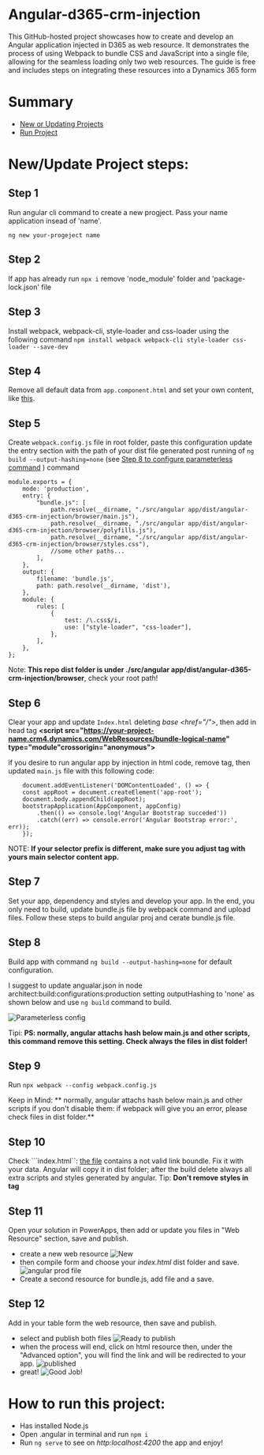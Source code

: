 # Angular-d365-crm-injection
This GitHub-hosted project showcases how to create and develop an Angular application injected in D365 as web resource. It demonstrates the process of using Webpack to bundle CSS and JavaScript into a single file, allowing for the seamless loading only two web resources. The guide is free and includes steps on integrating these resources into a Dynamics 365 form

# Summary
- [New or Updating Projects](#newupdate-project-steps)
- [Run Project](#how-to-run-this-project)

# New/Update Project steps:

## Step 1
Run angular cli command to create a new progject. Pass your name application insead of 'name'.
```
ng new your-progeject name
```

## Step 2
If app has already run ```npx i``` remove 'node_module' folder and 'package-lock.json' file

## Step 3
Install webpack, webpack-cli, style-loader and css-loader using the following command ```npm install webpack webpack-cli style-loader css-loader --save-dev```

## Step 4
Remove all default data from ```app.component.html``` and set your own content, like [this](./src/angular%20app/src/app/app.component.html).

## Step 5 
Create ```webpack.config.js``` file in root folder, paste this configuration update the entry section with the path of your dist file generated post running of ```ng build --output-hashing=none``` (see [Step 8 to configure parameterless command](#step-8) ) command

	module.exports = {
		mode: 'production',
		entry: {
			"bundle.js": [
				path.resolve(__dirname, "./src/angular app/dist/angular-d365-crm-injection/browser/main.js"),
				path.resolve(__dirname, "./src/angular app/dist/angular-d365-crm-injection/browser/polyfills.js"),
				path.resolve(__dirname, "./src/angular app/dist/angular-d365-crm-injection/browser/styles.css"),
				//some other paths...
			],
		},
		output: {
			filename: 'bundle.js',
			path: path.resolve(__dirname, 'dist'),
		},
		module: {
			rules: [
				{
					test: /\.css$/i,
					use: ["style-loader", "css-loader"],
				},
			],
		},
	};
Note: **This repo dist folder is under ./src/angular app/dist/angular-d365-crm-injection/browser**, check your root path!

## Step 6
Clear your app and update ```Index.html``` deleting *base <href="/">*, then add in head tag **<script src="https://your-project-name.crm4.dynamics.com/WebResources/bundle-logical-name" type="module"crossorigin="anonymous"></script>**

if you desire to run angular app by injection in html code, remove **<app-root></app-root>** tag, then updated ```main.js``` file with this following code:
			 
		document.addEventListener('DOMContentLoaded', () => {			  
		const appRoot = document.createElement('app-root');
		document.body.appendChild(appRoot);
		bootstrapApplication(AppComponent, appConfig)
			.then(() => console.log('Angular Bootstrap succeded'))
			.catch((err) => console.error('Angular Bootstrap error:', err));
		});
			 
NOTE: **If your selector prefix is different, make sure you adjust <app-root/> tag with yours main selector content app.**	

## Step 7 
Set your app, dependency and styles and develop your app. In the end, you only need to build, update bundle.js file by webpack command and upload files.
Follow these steps to build angular proj and cerate bundle.js file.

## Step 8
Build app with command  ```ng build --output-hashing=none``` for default configuration.

I suggest to update angualar.json in node architect:build:configurations:production setting outputHashing to 'none' as shown below and use ```ng build``` command to build.

![Parameterless config](./img/step8.png) 

Tipi: **PS: normally, angular attachs hash below main.js and other scripts, this command remove this setting. Check always the files in dist folder!**

## Step 9
Run ```npx webpack --config webpack.config.js```

Keep in Mind: ** normally, angular attachs hash below main.js and other scripts if you don't disable them: if webpack will give you an error, please check files in dist folder.**

## Step 10
Check ```index.html``: [the file](./src/angular%20app/src/index.html) contains a not valid link boundle. Fix it with your data. Angular will copy it in dist folder; after the build delete always all extra scripts and styles generated by angular.
Tip: **Don't remove styles in <style>[...]</style> tag**

## Step 11
Open your solution in PowerApps, then add or update you files in "Web Resource" section, save and publish.
- create a new web resource ![New](./img/step11_new.png)
- then compile form and choose your *index.html* dist folder and save. ![angular prod file](./img/step11_new_sidebar.png)
- Create a second resource for bundle.js, add file and a save.
	

## Step 12
Add in your table form the web resource, then save and publish.
- select and publish both files ![Ready to publish](./img/step12_select_publish.png)
- when the process will end, click on html resource then, under the "Advanced option", you will find the link and will be redirected to your app.
![published](/img/step12.png)
- great! ![Good Job!](/img/step12_check.png)

# How to run this project:
- Has installed Node.js
- Open  .angular in terminal and run ```npm i```	
- Run  ```ng serve``` to see on *http:localhost:4200* the app and enjoy!

